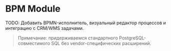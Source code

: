 ﻿# BPM Module

TODO: Добавить BPMN-исполнитель, визуальный редактор процессов и интеграцию с CRM/WMS задачами.

> Примечание: придерживаемся стандартного PostgreSQL-совместимого SQL без vendor-специфических расширений.
